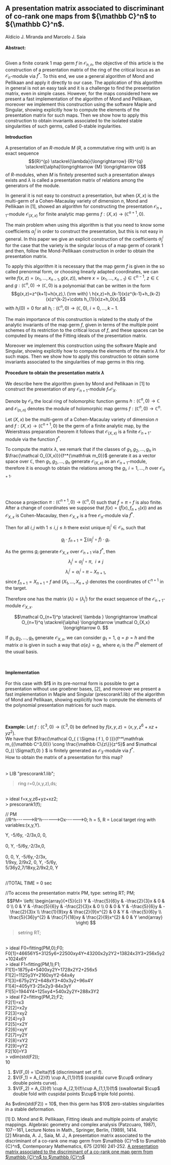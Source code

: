 <!DOCTYPE html>
<html>
<head>
</head>
<body>
<h2>A presentation matrix associated to discriminant of co-rank one maps from ${\mathbb C}^n$ to ${\mathbb C}^n$.</h2>
<p>	
Aldicio J. Miranda and Marcelo J. Saia	
<br/>
<br/>
<strong>Abstract:</strong>
<br/>
<br/>
	
Given a finite corank 1 map germ $f$ in ${\mathcal O}_{n,n}$, the objective of this article is the construction of a presentation matrix of
the ring of the critical locus as an ${\mathcal O}_n$-module via $f^*$. To this end, we use a general algorithm of Mond and Pellikaan and apply it directly to our case. The application of this algorithm in general is not an easy task and it is a challenge to find the presentation matrix, even in simple cases. However, for the maps considered here we  present a fast implementation of the algorithm of Mond and Pellikaan,  moreover we implement this construction using the
software  Maple and Singular, showing explicitly how to compute the elements of the presentation matrix for such maps.
Then we show how to apply this construction to obtain invariants associated to the isolated stable singularities of such germs, called  $0$-stable ingularities.
<br/>
<br/>
<strong>Introduction</strong>
<br/>
<br/>
A presentation of  an $R$-module $M$ ($R$, a commutative ring with unit)  is
an exact sequence
$${R}^{p} \stackrel{\lambda}{\longrightarrow} {R}^{q} \stackrel{\alpha}\longrightarrow {M}
\longrightarrow 0$$
of $R$-modules, when $M$ is finitely presented such a presentation always exists and $\lambda$ is called a presentation matrix of relations among the generators of the module.


In general it is not easy to construct  a presentation, but when $(X,x)$ is the multi-germ of a Cohen-Macaulay variety of dimension $n$, Mond and Pellikaan in [1], showed an algorithm for constructing  the presentation $\mathcal O_{n+1}$-module ${\mathcal O}_{(X,x)}$ for finite analytic map germs $f:(X,x) \to ({\mathbb C}^{n+1},0)$.

The main problem when using this algorithm is that you need to know some coefficients $\alpha_{j}^{i}$
in order to construct the presentation, but this is not easy in general. In this paper we give an explicit construction of the coefficients
$\alpha_{j}^{i}$ for the case that the variety is the singular locus of a map germ of corank 1 and then, follow the
Mond-Pellikaan construction in order to obtain the  presentation matrix.

To apply this algorithm it is necessary that the map germ $f$ is given in the so called prenormal form, or choosing linearly adapted coordinates, we can write
$f(x, z) = (x_1, \ldots , x_{n-1}, g(x, z))$, where $x = (x_1, \ldots , x_{n-1}) \in {\mathbb C}^{n-1}$, $z \in {\mathbb C}$ and $g : ({\mathbb C}^n, 0) \to
({\mathbb C},0)$ is a polynomial that can be written in the form $$g(x,z)=z^{k+1}+h(x,z),\ {\rm with} \ h(x,z)=h_{k-1}(x)z^{k-1}+h_{k-2}(x)z^{k-2}+\cdots h_{1}(x)z+h_0(x),$$ with
$h_i(0)=0$ for all $h_i : ({\mathbb C}^{n}, 0) \to ({\mathbb C},0)$, $i=0,\ldots ,k-1$.

The main importance of this construction is related to the study of the analytic invariants of the map germ $f$, given in terms of the multiple point schemes of its
restriction to the critical locus of $f$, and these spaces can be computed by means of the Fitting ideals of the  presentation matrix.

Moreover  we implement this construction using the  software Maple and Singular, showing explicitly how to compute the elements of the matrix $\lambda$  for such maps. Then we show how to apply this construction to obtain some invariants associated to the singularities of map germs in this ring. <br/>
<br/>
<strong>Procedure to obtain the presentation matrix $\lambda$</strong>
<br/>
<br/>
We describe here the algorithm  given by Mond and Pellikaan in [1] to construct the presentation of any $\mathcal O_{n+1}$-module $f_{*}{\mathcal O}_{X}$.

Denote by $\mathcal O_n$ the local ring of holomorphic function germs $h : ({\mathbb C}^n, 0) \to {\mathbb C}$  and $\mathcal O_{(n,n)}$ denotes the module of holomorphic map germs $f:({\mathbb C}^n, 0) \to {\mathbb C}^n$.

Let $(X,x)$ be  the multi-germ of a Cohen-Macaulay variety of dimension $n$ and $f:(X,x) \to ({\mathbb C}^{n+1},0)$ be the germ of a finite analytic map,
by the Weierstrass preparation theorem it follows that $\mathcal O_{(X,x)}$ is a finite ${\mathcal O}_{n+1}$-module via the function $f^*$.

To compute the matrix $\lambda$,  we remark that if the classes of $g_1, g_2,\ldots, g_h$ in $\frac{\mathcal O_{(X,x)}}{f^*{\mathfrak m_0}}$ generate it as a
vector space over ${\mathbb C}$, then $g_1, g_2, \ldots, g_h$ generate $\mathcal O_{(X,x)}$ as an $\mathcal O_{n+1}$-module,
therefore it is enough to obtain the relations among the $g_i$, $i=1,\ldots, h$ over ${\mathcal O}_{n+1}$.

<br/>
<br/>

Choose a projection  $\pi:({\mathbb C}^{n+1},0) \to ({\mathbb C}^{n},0)$ such that $\widetilde{f}=\pi \circ f$ is also finite.
After a change of coordinates we suppose that $f(x)=(\widetilde{f}(x), f_{n+1}(x))$ and as $\mathcal O_{X,x}$ is Cohen-Macaulay, then
$\mathcal O_{X,x}$ is a free  $\mathcal O_n$-module via $\widetilde{f}^*$.


Then for all $i,j$ with $1\leq i,j \leq h$ there exist unique $\alpha_j^i \in \mathcal O_{n}$,  such that

$$g_j \cdot f_{n+1} = \sum ( { \alpha_j^i \circ \widetilde{f} } ) \cdot g_i.$$

As the germs $g_i$ generate $\mathcal O_{X,x}$ over $\mathcal O_{n+1}$ via $f^*$, then
$$\lambda_j^i=\alpha_j^i \circ \pi, \ \ i\neq j$$
$$\lambda_i^i=\alpha_i^i \circ \pi-X_{n+1},$$
since $f_{n+1}=X_{n+1} \circ f$ and  $(X_1, \ldots, X_{n+1})$ denotes the coordinates of  ${\mathbb C}^{n+1}$ in the target.

Therefore one has the matrix $(\lambda) = \left ( \lambda^i_{j}\right )$ for the exact sequence of the
$\mathcal O_{n+1}$-module $\mathcal O_{X,x}$. 

$$\mathcal O_{n+1}^p \stackrel{ \lambda } \longrightarrow \mathcal O_{n+1}^q
\stackrel{\alpha} \longrightarrow \mathcal O_{X,x} \longrightarrow 0. $$

If  $g_1,g_2,\ldots,g_h$ generate ${\mathcal O}_{X,x}$, we can consider  $g_1=1$, $q=p=h$ and the
matrix $\alpha$ is given in such a way that $\alpha(e_i)=g_i$, where  $e_i$ is the  $i^{th}$ element of the usual basis.

<br/>
<br/>
<strong>Implementation</strong>
<br/>
<br/>
For this case with $f$ in its pre-normal form is possible to get a presentation without use groebner bases, [2], 
and moreover we  present a fast implementation in Maple and Singular (prescorank1.lib) of the algorithm of Mond and Pellikaan, showing explicitly how to compute the elements of the polynomial presentation matrices for such maps.

<br/>
<br/>
<br/>

<strong>Example:</strong> Let $f:(\mathbb C^3,0)\to (\mathbb C^3,0)$ be defined by $f(x,y,z)=(x, y, z^6+xz+yz^2).$ 
<br/>
We have that $\frac{\mathcal O_{ ( \Sigma ( f ), 0 )}}{f^*\mathfrak m_{(\mathbb C^3,0)}} \cong \frac{\mathbb C\{z\}}{z^5}$ and $\mathcal O_{( \Sigma(f),0) } $  is finitely generated as $\mathcal O_3$-module via $f^*$.
<br/>
How to obtain the matrix of a presentation for this map?
<br/>
<br/>	
$>$ LIB "prescorank1.lib";
<br/>
> ring r=0,(x,y,z),ds;
<br/>
> ideal f=x,y,z6+yz+xz2;
<br/>
> prescorank1(f);
<br/>

//     PM
<br/>
//R^h------>R^h------>Ox------>0;  h = 5, R = Local target ring with variables:(x,y,Y).
<br/>

Y,     -5/6y, -2/3x,0,    0,    
<br/>
0,     Y,     -5/6y,-2/3x,0,    
<br/>
0,     0,     Y,    -5/6y,-2/3x,
<br/>
1/9xy, 2/9x2, 0,    Y,    -5/6y,
<br/>
5/36y2,7/18xy,2/9x2,0,    Y     
<br/>

//TOTAL TIME = 0 sec
<br/>

//To access the presentation matrix PM, type:  setring RT; PM; 
<br/>
$$PM=
\left(
\begin{array}{*{5}{c}}
Y & -\frac{5}{6}y & -\frac{2}{3}x & 0 & 0 \\
0 & Y & -\frac{5}{6}y & -\frac{2}{3}x & 0 \\
0 & 0 & Y & -\frac{5}{6}y & -\frac{2}{3}x \\
\frac{1}{9}xy & \frac{2}{9}x^{2} & 0 & Y & -\frac{5}{6}y \\
\frac{5}{36}y^{2} & \frac{7}{18}xy & \frac{2}{9}x^{2} & 0 & Y
\end{array}
\right)
$$
> setring RT;
<br/>
> ideal F0=fitting(PM,0);F0;
<br/>
F0[1]=46656Y5+3125y6+22500xy4Y+43200x2y2Y2+13824x3Y3+256x5y2+1024x6Y
<br/>
> ideal F1=fitting(PM,1);F1;
<br/>
F1[1]=1875y4+5400xy2Y+1728x2Y2+256x5
<br/>
F1[2]=1125y3Y+2160xyY2-64x4y
<br/>
F1[3]=675y2Y2+648xY3+40x3y2+96x4Y
<br/>
F1[4]=405yY3-25x2y3-84x3yY
<br/>
F1[5]=1944Y4+125xy4+540x2y2Y+288x3Y2
<br/>
> ideal F2=fitting(PM,2);F2;
<br/>
F2[1]=x3
<br/>
F2[2]=x2y
<br/>
F2[3]=xy2
<br/>
F2[4]=y3
<br/>
F2[5]=x2Y
<br/>
F2[6]=xyY
<br/>
F2[7]=y2Y
<br/>
F2[8]=xY2
<br/>
F2[9]=yY2
<br/>
F2[10]=Y3
<br/>
> vdim(std(F2));
<br/>
10
</p>
<ol><li> $V(F_0) = \Delta(f)$ (discriminant set of f).</li>
	<li>$V(F_1) = A_{2}(f) \cup A_{1,1}(f)$ (cuspidal curve $\cup$ ordinary double points curve).</li>
	<li>$V(F_2) = A_{3}(f) \cup A_{2,1}(f)\cup A_{1,1,1}(f)$ (swallowtail $\cup$ double fold with cuspidal points $\cup$ triple fold points).</li>
	</ol>
As $vdim(std(F2)) = 10$, then this germ has $10$ zero-stables singularities in a stable deformation.
<p>
[1] D. Mond and R. Pellikaan, Fitting ideals and multiple points of analytic mappings. Algebraic geometry and complex analysis
(Patzcuaro, 1987), 107--161, Lecture Notes in Math., Springer, Berlin, (1989), 1414.
<br/>
[2] Miranda, A. J., Saia, M. J., A presentation matrix associated to the discriminant of a co-rank one map germ from $\mathbb {C}^n$ to $\mathbb {C}^n$,
Contemporary Mathematics, 675 (2016) 241-252.
<a href="https://bookstore.ams.org/view?ProductCode=CONM/675"> A presentation matrix associated to the discriminant of a co-rank one map germ from $\mathbb {C}^n$ to $\mathbb {C}^n$</a>
</p>
</body>
</html>
